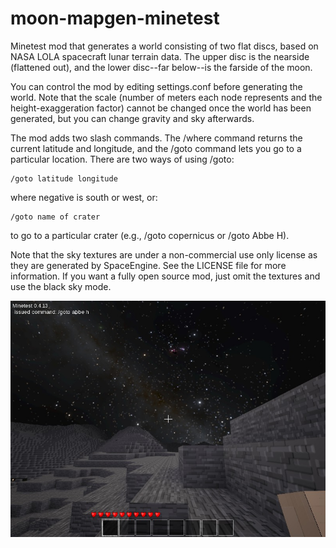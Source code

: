 # moon-mapgen-minetest
Minetest mod that generates a world consisting of two flat discs, based on NASA LOLA spacecraft lunar terrain data. The upper disc is the nearside (flattened out), and the lower disc--far below--is the farside of the moon.

You can control the mod by editing settings.conf before generating the world. Note that the scale (number of meters each node represents and the height-exaggeration factor) cannot be changed once the world has been generated, but you can change gravity and sky afterwards.

The mod adds two slash commands. The /where command returns the current latitude and longitude, and the /goto command lets you go to a particular location. There are two ways of using /goto:

    /goto latitude longitude

where negative is south or west, or:

    /goto name of crater
    
to go to a particular crater (e.g., /goto copernicus or /goto Abbe H).

Note that the sky textures are under a non-commercial use only license as they are generated by SpaceEngine. See the LICENSE file for more information. If you want a fully open source mod, just omit the textures and use the black sky mode.

![screenshot](screenshot.jpg?raw=true)
